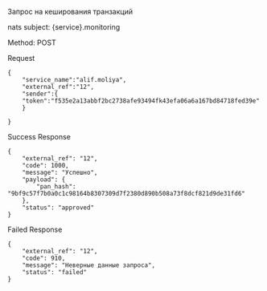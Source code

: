 Запрос на кеширования транзакций

nats subject: {service}.monitoring

Method: POST

Request

```
{
    "service_name":"alif.moliya",
    "external_ref":"12",
    "sender":{
    "token":"f535e2a13abbf2bc2738afe93494fk43efa06a6a167bd84718fed39e"
    }
    
}

```

Success Response

```
{
    "external_ref": "12",
    "code": 1000,
    "message": "Успешно",
    "payload": {
        "pan_hash": "9bf9c57f7b0a0c1c98164b8307309d7f2380d890b508a73f8dcf821d9de31fd6"
    },
    "status": "approved"
}

```

Failed Response

```
{
    "external_ref": "12",
    "code": 910,
    "message": "Неверные данные запроса",
    "status": "failed"
}

```


